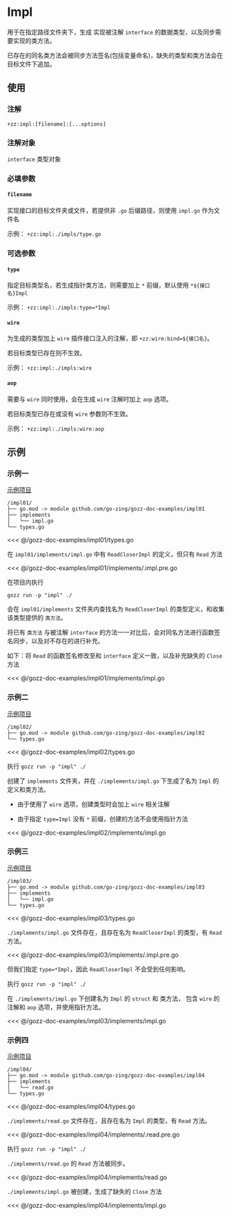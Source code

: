 # Impl

用于在指定路径文件夹下，生成 实现被注解 `interface` 的数据类型，以及同步需要实现的类方法。

已存在的同名类方法会被同步方法签名(包括变量命名)，缺失的类型和类方法会在目标文件下追加。

## 使用

### 注解

`+zz:impl:[filename]:[...options]`

### 注解对象

`interface` 类型对象

### 必填参数

#### `filename`

实现接口的目标文件夹或文件，若提供非 `.go` 后缀路径，则使用 `impl.go` 作为文件名

示例： `+zz:impl:./impls/type.go`

### 可选参数

#### `type`

指定目标类型名，若生成指针类方法，则需要加上 `*` 前缀，默认使用 `*${接口名}Impl`

示例： `+zz:impl:./impls:type=*Impl`

#### `wire`

为生成的类型加上 `wire` 插件接口注入的注解，即 `+zz:wire:bind=${接口名}`。

若目标类型已存在则不生效。

示例： `+zz:impl:./impls:wire`

#### `aop`

需要与 `wire` 同时使用，会在生成 `wire` 注解时加上 `aop` 选项。

若目标类型已存在或没有 `wire` 参数则不生效。

示例： `+zz:impl:./impls:wire:aop`

## 示例

### 示例一

[示例项目](https://github.com/go-zing/gozz-doc-examples/tree/main/impl01)

```
/impl01/
├── go.mod -> module github.com/go-zing/gozz-doc-examples/impl01
├── implements
│   └── impl.go
└── types.go
```

<<< @/gozz-doc-examples/impl01/types.go

在 `impl01/implements/impl.go` 中有 `ReadCloserImpl` 的定义，但只有 `Read` 方法

<<< @/gozz-doc-examples/impl01/implements/.impl.pre.go

在项目内执行

```shell
gozz run -p "impl" ./ 
```

会在 `impl01/implements` 文件夹内查找名为 `ReadCloserImpl` 的类型定义，和收集该类型提供的 `类方法`。

将已有 `类方法` 与被注解 `interface` 的方法一一对比后，会对同名方法进行函数签名同步，以及对不存在的进行补充。

如下：将 `Read` 的函数签名修改至和 `interface` 定义一致，以及补充缺失的 `Close` 方法

<<< @/gozz-doc-examples/impl01/implements/impl.go

### 示例二

[示例项目](https://github.com/go-zing/gozz-doc-examples/tree/main/impl02)

```
/impl02/
├── go.mod -> module github.com/go-zing/gozz-doc-examples/impl02
└── types.go
```

<<< @/gozz-doc-examples/impl02/types.go

执行 `gozz run -p "impl" ./`

创建了 `implements` 文件夹，并在 `./implements/impl.go` 下生成了名为 `Impl` 的定义和类方法。

- 由于使用了 `wire` 选项，创建类型时会加上 `wire` 相关注解

- 由于指定 `type=Impl` 没有 `*` 前缀，创建的方法不会使用指针方法

<<< @/gozz-doc-examples/impl02/implements/impl.go

### 示例三

[示例项目](https://github.com/go-zing/gozz-doc-examples/tree/main/impl03)

```
/impl03/
├── go.mod -> module github.com/go-zing/gozz-doc-examples/impl03
├── implements
│   └── impl.go
└── types.go
```

<<< @/gozz-doc-examples/impl03/types.go

`./implements/impl.go` 文件存在，且存在名为 `ReadCloserImpl` 的类型，有 `Read` 方法。

<<< @/gozz-doc-examples/impl03/implements/.impl.pre.go

但我们指定 `type=*Impl`，因此 `ReadCloserImpl` 不会受到任何影响。

执行 `gozz run -p "impl" ./`

在 `./implements/impl.go` 下创建名为 `Impl` 的 `struct` 和 类方法，
包含 `wire` 的注解和 `aop` 选项，并使用指针方法。

<<< @/gozz-doc-examples/impl03/implements/impl.go

### 示例四

[示例项目](https://github.com/go-zing/gozz-doc-examples/tree/main/impl04)

```
/impl04/
├── go.mod -> module github.com/go-zing/gozz-doc-examples/impl04
├── implements
│   └── read.go
└── types.go
```

<<< @/gozz-doc-examples/impl04/types.go

`./implements/read.go` 文件存在，且存在名为 `Impl` 的类型，有 `Read` 方法。

<<< @/gozz-doc-examples/impl04/implements/.read.pre.go

执行 `gozz run -p "impl" ./`

`./implements/read.go` 的 `Read` 方法被同步。

<<< @/gozz-doc-examples/impl04/implements/read.go

`./implements/impl.go` 被创建，生成了缺失的 `Close` 方法

<<< @/gozz-doc-examples/impl04/implements/impl.go